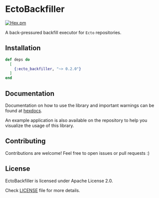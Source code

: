 # EctoBackfiller

[![Hex.pm](https://img.shields.io/hexpm/v/ecto_backfiller.svg)](https://hex.pm/packages/ecto_backfiller)

A back-pressured backfill executor for `Ecto` repositories.

## Installation

```elixir
def deps do
  [
    {:ecto_backfiller, "~> 0.2.0"}
  ]
end
```

## Documentation

Documentation on how to use the library and important warnings can be found at [hexdocs](https://hexdocs.pm/ecto_backfiller).

An example application is also available on the repository to
help you visualize the usage of this library.

## Contributing

Contributions are welcome! Feel free to open issues or pull requests :)

## License

EctoBackfiller is licensed under Apache License 2.0.

Check [LICENSE](LICENSE) file for more details.
